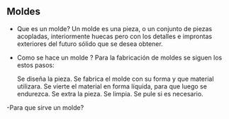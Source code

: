 ## Moldes 
- Que es un molde?
Un molde es una pieza, o un conjunto de piezas acopladas, interiormente huecas pero con los detalles e improntas exteriores del futuro sólido que se desea obtener.

- Como se hace un molde ?
Para la fabricación de moldes se siguen los estos pasos:

    Se diseña la pieza.
    Se fabrica el molde con su forma y que material utilizara.
    Se vierte el material en forma líquida, para que luego se endurezca.
    Se extra la pieza.
    Se limpia.
    Se pule si es necesario.


-Para que sirve un molde?
